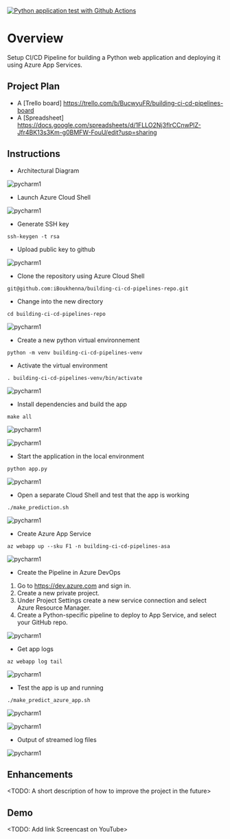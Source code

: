 [![Python application test with Github Actions](https://github.com/iBoukhenna/building-ci-cd-pipelines-repo/actions/workflows/main.yml/badge.svg)](https://github.com/iBoukhenna/building-ci-cd-pipelines-repo/actions/workflows/main.yml)

# Overview

Setup CI/CD Pipeline for building a Python web application and deploying it using Azure App Services.


## Project Plan

* A [Trello board] https://trello.com/b/BucwyuFR/building-ci-cd-pipelines-board
* A [Spreadsheet] https://docs.google.com/spreadsheets/d/1FLLO2Nj3flrCCnwPlZ-Jfr4BK13s3Km-g0BMFW-FouU/edit?usp=sharing


## Instructions

* Architectural Diagram

![pycharm1](imgs/building-ci-cd-pipelines-architecture.svg)

* Launch Azure Cloud Shell

![pycharm1](imgs/launch-azure-cloud-shell.PNG)

* Generate SSH key

```
ssh-keygen -t rsa
```

* Upload public key to github

![pycharm1](imgs/github-add-sshkey.PNG)

* Clone the repository using Azure Cloud Shell

```
git@github.com:iBoukhenna/building-ci-cd-pipelines-repo.git
```

* Change into the new directory

```
cd building-ci-cd-pipelines-repo
```

![pycharm1](imgs/project-cloned-into-azure-cloud-shell.PNG)

* Create a new python virtual environnement

```
python -m venv building-ci-cd-pipelines-venv
```

* Activate the virtual environment

```
. building-ci-cd-pipelines-venv/bin/activate
```

![pycharm1](imgs/create-venv.PNG)

* Install dependencies and build the app

```
make all
```

![pycharm1](imgs/make-all-b.PNG)

![pycharm1](imgs/make-all-e.PNG)

* Start the application in the local environment

```
python app.py
```

![pycharm1](imgs/local-run-app.PNG)

* Open a separate Cloud Shell and test that the app is working

```
./make_prediction.sh
```

![pycharm1](imgs/local-prediction.PNG)

* Create Azure App Service

```
az webapp up --sku F1 -n building-ci-cd-pipelines-asa
```

![pycharm1](imgs/azure-app-service.PNG)

* Create the Pipeline in Azure DevOps

1. Go to https://dev.azure.com and sign in.
2. Create a new private project.
3. Under Project Settings create a new service connection and select Azure Resource Manager.
4. Create a Python-specific pipeline to deploy to App Service, and select your GitHub repo.

![pycharm1](imgs/azure-devops-pipelines.PNG)

* Get app logs

```
az webapp log tail
```

![pycharm1](imgs/log-b.PNG)

* Test the app is up and running

```
./make_predict_azure_app.sh
```

![pycharm1](imgs/azure-prediction.PNG)


![pycharm1](imgs/running-on-aas.PNG)

* Output of streamed log files

![pycharm1](imgs/log-a.PNG)

## Enhancements

<TODO: A short description of how to improve the project in the future>

## Demo 

<TODO: Add link Screencast on YouTube>


